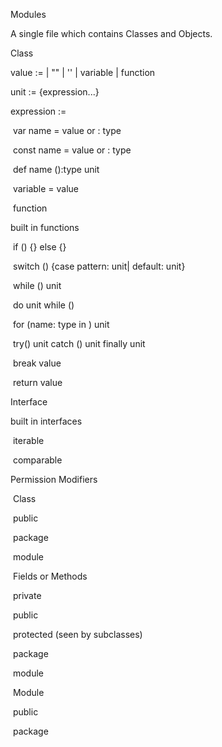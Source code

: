 Modules

A single file which contains Classes and Objects.

Class

value := <number> | "<string>" | '<character>'  | variable | function

unit := {expression...}

expression :=

​	var name = value or : type

​	const name = value or : type

​	def name ():type unit

​	variable = value

​	function

built in functions

​	if () {} else {}

​	switch () {case  pattern: unit| default: unit}

​	while () unit

​	do unit while ()

​	for (name: type in <iterable>) unit

​	try() unit catch () unit finally unit

​	break value

​	return value

Interface

built in interfaces

​	iterable

​	comparable

Permission Modifiers

​	Class

​		public

​		package

​		module <defult>

​		Fields or Methods

​			private <default>

​			public

​			protected (seen by subclasses)

​			package

​			module

​	Module

​		public

​		package <default>

​		